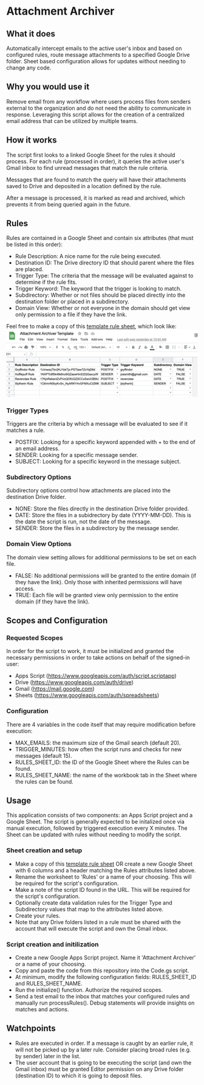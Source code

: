 # Attachment Archiver

## What it does
Automatically intercept emails to the active user's inbox and based on configured rules, route message attachments to a specified Google Drive folder. Sheet based configuration allows for updates without needing to change any code.

## Why you would use it
Remove email from any workflow where users process files from senders external to the organization and do not need the ability to communicate in response. Leveraging this script allows for the creation of a centralized email address that can be utilized by multiple teams.

## How it works
The script first looks to a linked Google Sheet for the rules it should process. For each rule (processed in order), it queries the active user's Gmail inbox to find unread messages that match the rule criteria.

Messages that are found to match the query will have their attachments saved to Drive and deposited in a location defined by the rule.

After a message is processed, it is marked as read and archived, which prevents it from being queried again in the future.

## Rules
Rules are contained in a Google Sheet and contain six attributes (that must be listed in this order):
-   Rule Description: A nice name for the rule being executed.
-   Destination ID: The Drive directory ID that should parent where the files are placed.
-   Trigger Type: The criteria that the message will be evaluated against to determine if the rule fits.
-   Trigger Keyword: The keyword that the trigger is looking to match.
-   Subdirectory: Whether or not files should be placed directly into the destination folder or placed in a subdirectory.
-   Domain View: Whether or not everyone in the domain should get view only permission to a file if they have the link.

Feel free to make a copy of this [template rule sheet](https://docs.google.com/spreadsheets/d/15KfB7d7zxDaJvptfWlDezPh7CUzMgPgT8pFfy7gkL0w), which look like:
![template rule sheet](rules_template.png)


### Trigger Types
Triggers are the criteria by which a message will be evaluated to see if it matches a rule.
-   POSTFIX: Looking for a specific keyword appended with + to the end of an email address.
-   SENDER: Looking for a specific message sender.
-   SUBJECT: Looking for a specific keyword in the message subject.

### Subdirectory Options
Subdirectory options control how attachments are placed into the destination Drive folder.
-   NONE: Store the files directly in the destination Drive folder provided.
-   DATE: Store the files in a subidrectory by date (YYYY-MM-DD). This is the date the script is run, not the date of the message.
-   SENDER: Store the files in a subdirectory by the message sender.

### Domain View Options
The domain view setting allows for additional permissions to be set on each file.
-   FALSE: No additional permissions will be granted to the entire domain (if they have the link). Only those with inherited permissions will have access.
-   TRUE: Each file will be granted view only permission to the entire domain (if they have the link).

## Scopes and Configuration 

### Requested Scopes
In order for the script to work, it must be initialized and granted the necessary permissions in order to take actions on behalf of the signed-in user:
-   Apps Script (https://www.googleapis.com/auth/script.scriptapp)
-   Drive (https://www.googleapis.com/auth/drive)
-   Gmail (https://mail.google.com)
-   Sheets (https://www.googleapis.com/auth/spreadsheets)

### Configuration
There are 4 variables in the code itself that may require modification before execution:
-   MAX_EMAILS: the maximum size of the Gmail search (default 20).
-   TRIGGER_MINUTES: how often the script runs and checks for new messages (default 15).
-   RULES_SHEET_ID: the ID of the Google Sheet where the Rules can be found.
-   RULES_SHEET_NAME: the name of the workbook tab in the Sheet where the rules can be found.

## Usage
This application consists of two components: an Apps Script project and a Google Sheet. The script is generally expected to be initalized once via manual execution, followed by triggered execution every X minutes. The Sheet can be updated with rules without needing to modify the script.

### Sheet creation and setup
-   Make a copy of this [template rule sheet](https://docs.google.com/spreadsheets/d/15KfB7d7zxDaJvptfWlDezPh7CUzMgPgT8pFfy7gkL0w) OR create a new Google Sheet with 6 columns and a header matching the Rules attributes listed above.
-   Rename the worksheet to 'Rules' or a name of your choosing. This will be required for the script's configuration.
-   Make a note of the script ID found in the URL. This will be required for the script's configuration.
-   Optionally create data validation rules for the Trigger Type and Subdirectory values that map to the attributes listed above.
-   Create your rules.
-   Note that any Drive folders listed in a rule must be shared with the account that will execute the script and own the Gmail inbox.

### Script creation and initilization
-   Create a new Google Apps Script project. Name it 'Attachment Archiver' or a name of your choosing.
-   Copy and paste the code from this repository into the Code.gs script.
-   At minimum, modify the following configuration fields: RULES_SHEET_ID and RULES_SHEET_NAME.
-   Run the initialize() function. Authorize the required scopes.
-   Send a test email to the inbox that matches your configured rules and manually run processRules(). Debug statements will provide insights on matches and actions.

## Watchpoints
-   Rules are executed in order. If a message is caught by an earlier rule, it will not be picked up by a later rule. Consider placing broad rules (e.g. by sender) later in the list.
-   The user account that is going to be executing the script (and own the Gmail inbox) must be granted Editor permission on any Drive folder (destination ID) to which it is going to deposit files.
